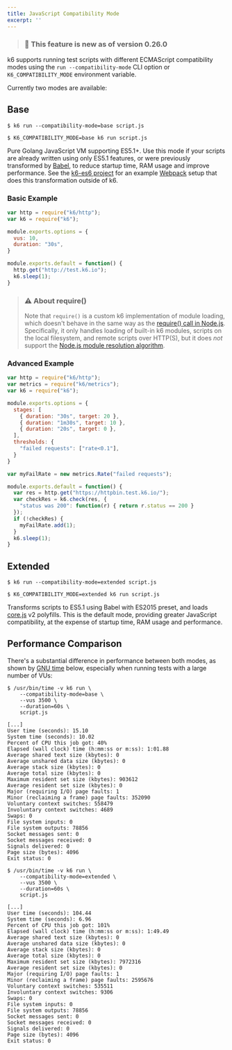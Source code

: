 ```yaml
---
title: JavaScript Compatibility Mode
excerpt: ''
---
```


> ### 🎉 This feature is new as of version 0.26.0

k6 supports running test scripts with different ECMAScript compatibility modes using the
`run --compatibility-mode` CLI option or `K6_COMPATIBILITY_MODE` environment variable.

Currently two modes are available:

## Base

<div class="code-group" data-props='{"labels": ["CLI Parameter", "Environment Variable"]}'>

```shell
$ k6 run --compatibility-mode=base script.js
```

```shell
$ K6_COMPATIBILITY_MODE=base k6 run script.js
```

</div>

Pure Golang JavaScript VM supporting ES5.1+. Use this mode if your scripts are already written
using only ES5.1 features, or were previously transformed by [Babel](https://babeljs.io/),
to reduce startup time, RAM usage and improve performance. See the [k6-es6 project](https://github.com/k6io/k6-es6)
for an example [Webpack](https://webpack.js.org/) setup that does this
transformation outside of k6.

### Basic Example

<div class="code-group" data-props='{"labels": [ "base-example.js" ], "lineNumbers": "[true]"}'>

```js
var http = require("k6/http");
var k6 = require("k6");

module.exports.options = {
  vus: 10,
  duration: "30s",
}

module.exports.default = function() {
  http.get("http://test.k6.io");
  k6.sleep(1);
}
```

</div>

> ### ⚠️ About require()
>
> Note that `require()` is a custom k6 implementation of module
> loading, which doesn't behave in the same way as the
> [require() call in Node.js](https://nodejs.org/api/modules.html#modules_require_id).
> Specifically, it only handles loading of built-in k6 modules,
> scripts on the local filesystem, and remote scripts over HTTP(S),
> but it does *not* support the
> [Node.js module resolution algorithm](https://nodejs.org/api/modules.html#modules_all_together).

### Advanced Example

<div class="code-group" data-props='{"labels": [ "advanced-example.js" ], "lineNumbers": "[true]"}'>

```js
var http = require("k6/http");
var metrics = require("k6/metrics");
var k6 = require("k6");

module.exports.options = {
  stages: [
    { duration: "30s", target: 20 },
    { duration: "1m30s", target: 10 },
    { duration: "20s", target: 0 },
  ],
  thresholds: {
    "failed requests": ["rate<0.1"],
  }
}

var myFailRate = new metrics.Rate("failed requests");

module.exports.default = function() {
  var res = http.get("https://httpbin.test.k6.io/");
  var checkRes = k6.check(res, {
    "status was 200": function(r) { return r.status == 200 }
  });
  if (!checkRes) {
    myFailRate.add(1);
  }
  k6.sleep(1);
}
```

</div>

## Extended

<div class="code-group" data-props='{"labels": ["CLI Parameter", "Environment Variable"]}'>

```shell
$ k6 run --compatibility-mode=extended script.js
```

```shell
$ K6_COMPATIBILITY_MODE=extended k6 run script.js
```

</div>

Transforms scripts to ES5.1 using Babel with ES2015 preset, and loads
[core.js](https://github.com/zloirock/core-js) v2 polyfills. This is
the default mode, providing greater JavaScript compatibility, at the
expense of startup time, RAM usage and performance.

## Performance Comparison

There's a substantial difference in performance between both modes, as shown by
[GNU time](https://www.gnu.org/software/time/) below, especially when running tests with a large
number of VUs:

<div class="code-group" data-props='{"labels": ["Base Mode", "Extended Mode"]}'>

```shell
$ /usr/bin/time -v k6 run \
    --compatibility-mode=base \
    --vus 3500 \
    --duration=60s \
    script.js

[...]
User time (seconds): 15.10
System time (seconds): 10.02
Percent of CPU this job got: 40%
Elapsed (wall clock) time (h:mm:ss or m:ss): 1:01.88
Average shared text size (kbytes): 0
Average unshared data size (kbytes): 0
Average stack size (kbytes): 0
Average total size (kbytes): 0
Maximum resident set size (kbytes): 903612
Average resident set size (kbytes): 0
Major (requiring I/O) page faults: 1
Minor (reclaiming a frame) page faults: 352090
Voluntary context switches: 558479
Involuntary context switches: 4689
Swaps: 0
File system inputs: 0
File system outputs: 78856
Socket messages sent: 0
Socket messages received: 0
Signals delivered: 0
Page size (bytes): 4096
Exit status: 0
```

```shell
$ /usr/bin/time -v k6 run \
    --compatibility-mode=extended \
    --vus 3500 \
    --duration=60s \
    script.js

[...]
User time (seconds): 104.44
System time (seconds): 6.96
Percent of CPU this job got: 101%
Elapsed (wall clock) time (h:mm:ss or m:ss): 1:49.49
Average shared text size (kbytes): 0
Average unshared data size (kbytes): 0
Average stack size (kbytes): 0
Average total size (kbytes): 0
Maximum resident set size (kbytes): 7972316
Average resident set size (kbytes): 0
Major (requiring I/O) page faults: 1
Minor (reclaiming a frame) page faults: 2595676
Voluntary context switches: 535511
Involuntary context switches: 9306
Swaps: 0
File system inputs: 0
File system outputs: 78856
Socket messages sent: 0
Socket messages received: 0
Signals delivered: 0
Page size (bytes): 4096
Exit status: 0
```

</div>
